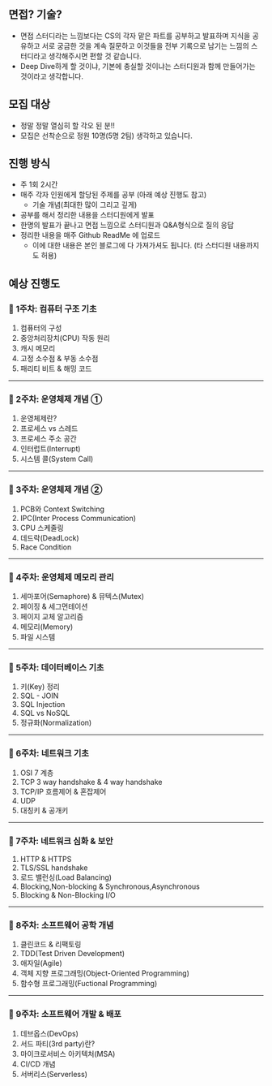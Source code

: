 ## 면접? 기술?
- 면접 스터디라는 느낌보다는 CS의 각자 맡은 파트를 공부하고 발표하며 지식을 공유하고 서로 궁금한 것을 계속 질문하고 이것들을 전부 기록으로 남기는 느낌의 스터디라고 생각해주시면 편할 것 같습니다.
- Deep Dive하게 할 것이냐, 기본에 충실할 것이냐는 스터디원과 함께 만들어가는 것이라고 생각합니다.

## 모집 대상
- 정말 정말 열심히 할 각오 된 분!!
- 모집은 선착순으로 정원 10명(5명 2팀) 생각하고 있습니다.

## 진행 방식
- 주 1회 2시간
- 매주 각자 인원에게 할당된 주제를 공부 (아래 예상 진행도 참고)
    - 기술 개념(최대한 많이 그리고 깊게)
- 공부를 해서 정리한 내용을 스터디원에게 발표
- 한명의 발표가 끝나고 면접 느낌으로 스터디원과 Q&A형식으로 질의 응답
- 정리한 내용을 매주 Github ReadMe 에 업로드
    - 이에 대한 내용은 본인 블로그에 다 가져가셔도 됩니다. (타 스터디원 내용까지도 허용)

## 예상 진행도
### **📌 1주차: 컴퓨터 구조 기초**
1. 컴퓨터의 구성
2. 중앙처리장치(CPU) 작동 원리
3. 캐시 메모리
4. 고정 소수점 & 부동 소수점
5. 패리티 비트 & 해밍 코드
---

### **📌 2주차: 운영체제 개념 ①**
1. 운영체제란?
2. 프로세스 vs 스레드
3. 프로세스 주소 공간
4. 인터럽트(Interrupt)
5. 시스템 콜(System Call)
---

### **📌 3주차: 운영체제 개념 ②**
1. PCB와 Context Switching
2. IPC(Inter Process Communication)
3. CPU 스케줄링
4. 데드락(DeadLock)
5. Race Condition
---

### **📌 4주차: 운영체제 메모리 관리**
1. 세마포어(Semaphore) & 뮤텍스(Mutex)
2. 페이징 & 세그먼테이션
3. 페이지 교체 알고리즘
4. 메모리(Memory)
5. 파일 시스템
---

### **📌 5주차: 데이터베이스 기초**

1. 키(Key) 정리
2. SQL - JOIN
3. SQL Injection
4. SQL vs NoSQL
5. 정규화(Normalization)
---
### **📌 6주차: 네트워크 기초**
1. OSI 7 계층
2. TCP 3 way handshake & 4 way handshake
3. TCP/IP 흐름제어 & 혼잡제어
4. UDP
5. 대칭키 & 공개키
---

### **📌 7주차: 네트워크 심화 & 보안**
1. HTTP & HTTPS
2. TLS/SSL handshake
3. 로드 밸런싱(Load Balancing)
4. Blocking,Non-blocking & Synchronous,Asynchronous
5. Blocking & Non-Blocking I/O
---

### **📌 8주차: 소프트웨어 공학 개념**
1. 클린코드 & 리팩토링
2. TDD(Test Driven Development)
3. 애자일(Agile)
4. 객체 지향 프로그래밍(Object-Oriented Programming)
5. 함수형 프로그래밍(Fuctional Programming)
---

### **📌 9주차: 소프트웨어 개발 & 배포**
1. 데브옵스(DevOps)
2. 서드 파티(3rd party)란?
3. 마이크로서비스 아키텍처(MSA)
4. CI/CD 개념
5. 서버리스(Serverless)
